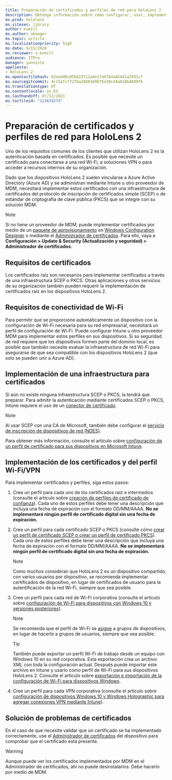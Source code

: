 ```yaml
---
title: Preparación de certificados y perfiles de red para HoloLens 2
description: Obtenga información sobre cómo configurar, usar, implementar y solucionar problemas de certificados de red en dispositivos de realidad mixta HoloLens 2.
ms.prod: hololens
ms.sitesec: library
author: evmill
ms.author: aboeger
ms.topic: article
ms.localizationpriority: high
ms.date: 9/15/2020
ms.reviewer: v-evmill
audience: ITPro
manager: yannisle
appliesto:
- HoloLens 2
ms.openlocfilehash: 62eedd0c05bb23f11a4e17a97b4ab5441a2931cf
ms.sourcegitcommit: 4c15afc772fba26683d9b75e38c44a018b4889f6
ms.translationtype: HT
ms.contentlocale: es-ES
ms.lasthandoff: 07/12/2021
ms.locfileid: "113639274"
---
```

# <a name="prepare-certificates-and-network-profiles-for-hololens-2"></a>Preparación de certificados y perfiles de red para HoloLens 2

Uno de los requisitos comunes de los clientes que utilizan HoloLens 2 es la autenticación basada en certificados. Es posible que necesite un certificado para conectarse a una red Wi-Fi, a soluciones VPN o para acceder a recursos internos de su organización.

Dado que los dispositivos HoloLens 2 suelen vincularse a Azure Active Directory (Azure AD) y se administran mediante Intune u otro proveedor de MDM, necesitará implementar estos certificados con una infraestructura de certificados del protocolo de inscripción de certificados simple (SCEP) o de estándar de criptografía de clave pública (PKCS) que se integre con su solución MDM. 

>[!NOTE]
> Si no tiene un proveedor de MDM, puede implementar certificados por medio de un [paquete de aprovisionamiento](hololens-provisioning.md#steps-for-creating-provisioning-packages) en [Windows Configuration Designer](https://www.microsoft.com/p/windows-configuration-designer/9nblggh4tx22?rtc=1&activetab=pivot:regionofsystemrequirementstab) o mediante el [Administrador de certificados](certificate-manager.md). Para ello, vaya a **Configuración > Update & Security (Actualización y seguridad) > Administrador de certificados**.

## <a name="certificate-requirements"></a>Requisitos de certificados
Los certificados raíz son necesarios para implementar certificados a través de una infraestructura SCEP o PKCS. Otras aplicaciones y otros servicios de su organización también pueden requerir la implementación de certificados raíz en los dispositivos HoloLens 2. 

## <a name="wi-fi-connectivity-requirements"></a>Requisitos de conectividad de Wi-Fi
Para permitir que se proporcione automáticamente un dispositivo con la configuración de Wi-Fi necesaria para su red empresarial, necesitará un perfil de configuración de Wi-Fi. Puede configurar Intune u otro proveedor MDM para implementar estos perfiles en sus dispositivos. Si su seguridad de red requiere que los dispositivos formen parte del dominio local, es posible que también necesite evaluar la infraestructura de red Wi-Fi para asegurarse de que sea compatible con los dispositivos HoloLens 2 (que solo se pueden unir a Azure AD).

## <a name="deploy-certificate-infrastructure"></a>Implementación de una infraestructura para certificados
Si aún no existe ninguna infraestructura SCEP o PKCS, la tendrá que preparar. Para admitir la autenticación mediante certificados SCEP o PKCS, Intune requiere el uso de un [conector de certificado](/mem/intune/protect/certificate-connectors).

> [!NOTE]
> Al usar SCEP con una CA de Microsoft, también debe configurar el [servicio de inscripción de dispositivos de red (NDES)](/mem/intune/protect/certificates-scep-configure#set-up-ndes).

Para obtener más información, consulte el artículo sobre [configuración de un perfil de certificado para sus dispositivos en Microsoft Intune](/intune/certificates-configure).

## <a name="deploy-certificates-and-wi-fivpn-profile"></a>Implementación de los certificados y del perfil Wi-Fi/VPN
Para implementar certificados y perfiles, siga estos pasos:
1.  Cree un perfil para cada uno de los certificados raíz e intermedios (consulte el artículo sobre [creación de perfiles de certificado de confianza](/intune/protect/certificates-configure#create-trusted-certificate-profiles)). Cada uno de estos perfiles debe tener una descripción que incluya una fecha de expiración con el formato DD/MM/AAAA. **No se implementará ningún perfil de certificado digital sin una fecha de expiración.**
1.  Cree un perfil para cada certificado SCEP o PKCS (consulte cómo [crear un perfil de certificado SCEP o crear un perfil de certificado PKCS](/intune/protect/certficates-pfx-configure#create-a-pkcs-certificate-profile)). Cada uno de estos perfiles debe tener una descripción que incluya una fecha de expiración con el formato DD/MM/AAAA. **No se implementará ningún perfil de certificado digital sin una fecha de expiración.**

    > [!NOTE]
    > Como muchos consideran que HoloLens 2 es un dispositivo compartido, con varios usuarios por dispositivo, se recomienda implementar certificados de dispositivo, en lugar de certificados de usuario para la autentificación de la red Wi-Fi, siempre que sea posible.

3.  Cree un perfil para cada red de Wi-Fi corporativa (consulte el artículo sobre [configuración de Wi-Fi para dispositivos con Windows 10 y versiones posteriores](/intune/wi-fi-settings-windows)). 
    > [!NOTE]
    > Se recomienda que el perfil de Wi-Fi se [asigne](/mem/intune/configuration/device-profile-assign) a grupos de dispositivos, en lugar de hacerlo a grupos de usuarios, siempre que sea posible. 

    > [!TIP]
    > También puede exportar un perfil Wi-Fi de trabajo desde un equipo con Windows 10 en su red corporativa. Esta exportación crea un archivo XML con toda la configuración actual. Después puede importar este archivo en Intune y usarlo como perfil de Wi-Fi para sus dispositivos HoloLens 2. Consulte el artículo sobre [exportación e importación de la configuración de Wi-Fi para dispositivos Windows](/mem/intune/configuration/wi-fi-settings-import-windows-8-1).

4.  Cree un perfil para cada VPN corporativa (consulte el artículo sobre [configuración de dispositivos Windows 10 y Windows Holographic para agregar conexiones VPN mediante Intune](/intune/vpn-settings-windows-10)).

## <a name="troubleshooting-certificates"></a>Solución de problemas de certificados

En el caso de que necesite validar que un certificado se ha implementado correctamente, use el [Administrador de certificados](certificate-manager.md) del dispositivo para comprobar que el certificado está presente.  

>[!WARNING]
> Aunque puede ver los certificados implementados por MDM en el Administrador de certificados, ahí no puede desinstalarlos. Debe hacerlo por medio de MDM.


